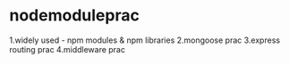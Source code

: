 # nodemoduleprac

1.widely used - npm modules & npm libraries 
2.mongoose prac
3.express routing prac
4.middleware prac
